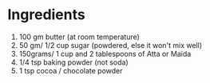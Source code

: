 <h1> Ingredients </h1>

1.  100 gm butter (at room temperature)
2. 50 gm/ 1/2 cup sugar (powdered, else it won't mix well)
3. 150grams/ 1 cup and 2 tablespoons of  Atta or Maida
4. 1/4 tsp baking powder (not soda) 
5. 1 tsp cocoa / chocolate powder